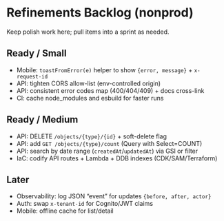 # Refinements Backlog (nonprod)

Keep polish work here; pull items into a sprint as needed.

## Ready / Small
- Mobile: `toastFromError(e)` helper to show `{error, message}` + `x-request-id`
- API: tighten CORS allow-list (env-controlled origin)
- API: consistent error codes map (400/404/409) + docs cross-link
- CI: cache node_modules and esbuild for faster runs

## Ready / Medium
- API: DELETE `/objects/{type}/{id}` + soft-delete flag
- API: add `GET /objects/{type}/count` (Query with Select=COUNT)
- API: search by date range (`createdAt`/`updatedAt`) via GSI or filter
- IaC: codify API routes + Lambda + DDB indexes (CDK/SAM/Terraform)

## Later
- Observability: log JSON “event” for updates `{before, after, actor}`
- Auth: swap `x-tenant-id` for Cognito/JWT claims
- Mobile: offline cache for list/detail
